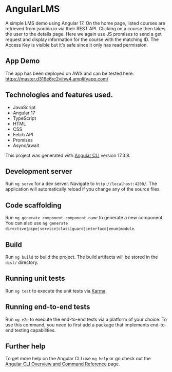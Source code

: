 # AngularLMS

A simple LMS demo using Angular 17. On the home page, listed courses are retrieved from jsonbin.io via their REST API. Clicking on a course then takes the user to the details page. Here we again use JS promises to send a get request and display information for the course with the matching ID. The Access Key is visible but it's safe since it only has read permission.

## App Demo

The app has been deployed on AWS and can be tested here: https://master.d316e6rc2vihw4.amplifyapp.com/ 

## Technologies and features used.
* JavaScript
* Angular 17
* TypeScript
* HTML
* CSS
* Fetch API
* Promises
* Async/await

This project was generated with [Angular CLI](https://github.com/angular/angular-cli) version 17.3.8.

## Development server

Run `ng serve` for a dev server. Navigate to `http://localhost:4200/`. The application will automatically reload if you change any of the source files.

## Code scaffolding

Run `ng generate component component-name` to generate a new component. You can also use `ng generate directive|pipe|service|class|guard|interface|enum|module`.

## Build

Run `ng build` to build the project. The build artifacts will be stored in the `dist/` directory.

## Running unit tests

Run `ng test` to execute the unit tests via [Karma](https://karma-runner.github.io).

## Running end-to-end tests

Run `ng e2e` to execute the end-to-end tests via a platform of your choice. To use this command, you need to first add a package that implements end-to-end testing capabilities.

## Further help

To get more help on the Angular CLI use `ng help` or go check out the [Angular CLI Overview and Command Reference](https://angular.io/cli) page.
